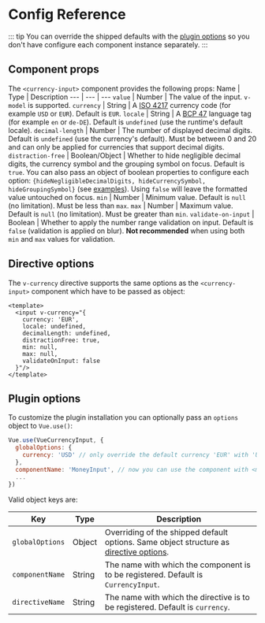 # Config Reference

::: tip
You can override the shipped defaults with the [plugin options](#plugin-options) so you don't have configure each component instance separately.
:::

## Component props
The `<currency-input>` component provides the following props:
Name | Type | Description
--- | --- | --- 
`value` | Number |  The value of the input. `v-model` is supported.
`currency` | String | A [ISO 4217](https://en.wikipedia.org/wiki/ISO_4217) currency code (for example `USD` or `EUR`). Default is `EUR`.
`locale` | String | A [BCP 47](https://tools.ietf.org/html/bcp47) language tag (for example `en` or `de-DE`). Default is `undefined` (use the runtime's default locale).
`decimal-length` | Number | The number of displayed decimal digits. Default is `undefined` (use the currency's default). Must be between 0 and 20 and can only be applied for currencies that support decimal digits.
`distraction-free` | Boolean/Object | Whether to hide negligible decimal digits, the currency symbol and the grouping symbol on focus. Default is `true`. You can also pass an object of boolean properties to configure each option: `{hideNegligibleDecimalDigits, hideCurrencySymbol, hideGroupingSymbol}` (see [examples](/examples/#distraction-free-mode)). Using `false` will leave the formatted value untouched on focus.
`min` | Number | Minimum value. Default is `null` (no limitation). Must be less than `max`.
`max` | Number | Maximum value. Default is `null` (no limitation). Must be greater than `min`.
`validate-on-input` | Boolean | Whether to apply the number range validation on input. Default is `false` (validation is applied on blur). **Not recommended** when using both `min` and `max` values for validation.

## Directive options
The `v-currency` directive supports the same options as the `<currency-input>` component which have to be passed as object:

```vue
<template>
  <input v-currency="{
    currency: 'EUR',
    locale: undefined,
    decimalLength: undefined,
    distractionFree: true,
    min: null,
    max: null,
    validateOnInput: false
  }"/>
</template>
```

## Plugin options
To customize the plugin installation you can optionally pass an `options` object to `Vue.use()`:
```js
Vue.use(VueCurrencyInput, {
  globalOptions: { 
    currency: 'USD' // only override the default currency 'EUR' with 'USD'
  },
  componentName: 'MoneyInput', // now you can use the component with <money-input>
  ...
})
```
Valid object keys are:

Key | Type | Description
--- | --- | --- 
`globalOptions` | Object | Overriding of the shipped default options. Same object structure as [directive options](#directive-options).
`componentName` | String | The name with which the component is to be registered. Default is `CurrencyInput`.
`directiveName` | String | The name with which the directive is to be registered. Default is `currency`.
